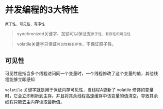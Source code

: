# 并发编程的3大特性

    原子性、可见性、有序性

>synchronized关键字、加锁可以保证支`原子性、有序性和可见性` 

>volatile关键字只保证`可见性和有序性`，不保证原子性。  


## 可见性

可见性是指当多个线程访问同一个变量时，一个线程修改了这个变量的值，其他线程能够立即感知

`volatile` 关键字就是用于保证内存可见性，当线程A更新了 volatile 修饰的变量时，它会立即刷新到主存，并且将其余线程高速缓存中该变量的值清空，导致其余线程只能去主内存读取最新值。

